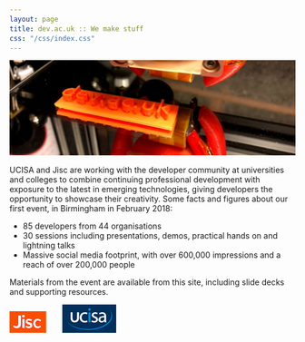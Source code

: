 ```yaml
---
layout: page
title: dev.ac.uk :: We make stuff
css: "/css/index.css"
---
```

<img id="header-big-imgs" src="/images/devacuk_bg.jpg" alt="dev.ac.uk | We make stuff">

UCISA and Jisc are working with the developer community at universities and colleges to combine continuing professional development with exposure to the latest in emerging technologies, giving developers the opportunity to showcase their creativity.  Some facts and figures about our first event, in Birmingham in February 2018:

* 85 developers from 44 organisations
* 30 sessions including presentations, demos, practical hands on and lightning talks
* Massive social media footprint, with over 600,000 impressions and a reach of over 200,000 people

Materials from the event are available from this site, including slide decks and supporting resources.

![Jisc](/images/jisc-logo-small.png) &nbsp;&nbsp;&nbsp;&nbsp;&nbsp; ![UCISA](/images/ucisa-logo-small.png)

